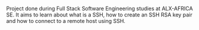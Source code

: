 Project done during Full Stack Software Engineering studies at ALX-AFRICA SE. It aims to learn about what is a SSH, how to create an SSH RSA key pair and how to connect to a remote host using SSH.
